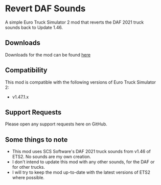 # Revert DAF Sounds
A simple Euro Truck Simulator 2 mod that reverts the DAF 2021 truck sounds back to Update 1.46.

## Downloads

Downloads for the mod can be found [here](https://github.com/TheClassic36/Revert-DAF-Sounds/releases)

## Compatibility

This mod is compatible with the following versions of Euro Truck Simulator 2:

* v1.47.1.x

## Support Requests
Please open any support requests here on GitHub.

## Some things to note
* This mod uses SCS Software's DAF 2021 truck sounds from v1.46 of ETS2. No sounds are my own creation.
* I don't intend to update this mod with any other sounds, for the DAF or for other trucks.
* I will try to keep the mod up-to-date with the latest versions of ETS2 where possible.